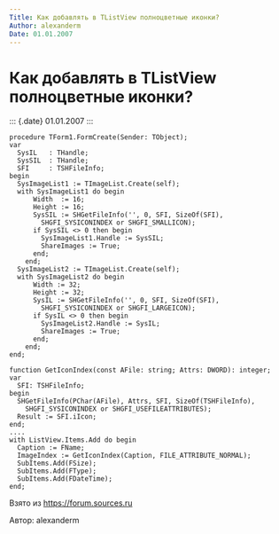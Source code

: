 ```yaml
---
Title: Как добавлять в TListView полноцветные иконки?
Author: alexanderm
Date: 01.01.2007
---
```



Как добавлять в TListView полноцветные иконки?
==============================================

::: {.date}
01.01.2007
:::

    procedure TForm1.FormCreate(Sender: TObject);
    var
      SysIL   : THandle;
      SysSIL  : THandle;
      SFI     : TSHFileInfo;
    begin
      SysImageList1 := TImageList.Create(self);
      with SysImageList1 do begin
          Width  := 16;
          Height := 16;
          SysSIL := SHGetFileInfo('', 0, SFI, SizeOf(SFI),
            SHGFI_SYSICONINDEX or SHGFI_SMALLICON);
          if SysSIL <> 0 then begin
            SysImageList1.Handle := SysSIL;
            ShareImages := True;
          end;
        end;
      SysImageList2 := TImageList.Create(self);
      with SysImageList2 do begin
          Width := 32;
          Height := 32;
          SysIL := SHGetFileInfo('', 0, SFI, SizeOf(SFI),
            SHGFI_SYSICONINDEX or SHGFI_LARGEICON);
          if SysIL <> 0 then begin
            SysImageList2.Handle := SysIL;
            ShareImages := True;
          end;
        end;
    end;
     
    function GetIconIndex(const AFile: string; Attrs: DWORD): integer;
    var
      SFI: TSHFileInfo;
    begin
      SHGetFileInfo(PChar(AFile), Attrs, SFI, SizeOf(TSHFileInfo),
        SHGFI_SYSICONINDEX or SHGFI_USEFILEATTRIBUTES);
      Result := SFI.iIcon;
    end;
    ....
    with ListView.Items.Add do begin
      Caption := FName;
      ImageIndex := GetIconIndex(Caption, FILE_ATTRIBUTE_NORMAL);
      SubItems.Add(FSize);  
      SubItems.Add(FType);
      SubItems.Add(FDateTime);
    end;

Взято из <https://forum.sources.ru>

Автор: alexanderm
